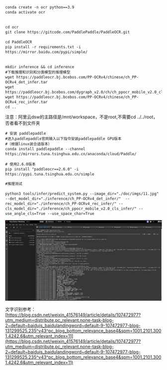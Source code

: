 ```
conda create -n ocr python==3.9
conda activate ocr


cd ocr
git clone https://gitcode.com/PaddlePaddle/PaddleOCR.git

cd PaddleOCR
pip install -r requirements.txt -i https://mirror.baidu.com/pypi/simple/


mkdir inference && cd inference
#下载推理和识别和分类模型的推理模型
wget https://paddleocr.bj.bcebos.com/PP-OCRv4/chinese/ch_PP-OCRv4_det_infer.tar
wget https://paddleocr.bj.bcebos.com/dygraph_v2.0/ch/ch_ppocr_mobile_v2.0_cls_infer.tar
wget https://paddleocr.bj.bcebos.com/PP-OCRv4/chinese/ch_PP-OCRv4_rec_infer.tar
cd ..

```

注意：阿里云dsw的主路径是/mnt/workspace，不是root,不需要cd ../../root，否者看不到文件夹
```
# 安装 paddlepaddle
#进入paddlepaddle官网输入以下指令安装paddlepaddle GPU版本
#（根据linux装合适版本）
conda install paddlepaddle --channel https://mirrors.tuna.tsinghua.edu.cn/anaconda/cloud/Paddle/

# 使用2.6.0版本
pip install "paddleocr==2.6.0" -i https://pypi.tuna.tsinghua.edu.cn/simple
```

```
#推理测试

python3 tools/infer/predict_system.py --image_dir="./doc/imgs/11.jpg" --det_model_dir="./inference/ch_PP-OCRv4_det_infer/"  --rec_model_dir="./inference/ch_PP-OCRv4_rec_infer/" --cls_model_dir="./inference/ch_ppocr_mobile_v2.0_cls_infer/" --use_angle_cls=True --use_space_char=True
```


![image.png](../images/fc79d2258914cabc0460b2f4f408308a.png)

文字识别参考：
[https://blog.csdn.net/weixin_41576149/article/details/107472977?utm_medium=distribute.pc_relevant.none-task-blog-2~default~baidujs_baidulandingword~default-9-107472977-blog-131299525.235^v43^pc_blog_bottom_relevance_base4&spm=1001.2101.3001.4242.6&utm_relevant_index=11](https://blog.csdn.net/weixin_41576149/article/details/107472977?utm_medium=distribute.pc_relevant.none-task-blog-2~default~baidujs_baidulandingword~default-9-107472977-blog-131299525.235^v43^pc_blog_bottom_relevance_base4&spm=1001.2101.3001.4242.6&utm_relevant_index=11)
